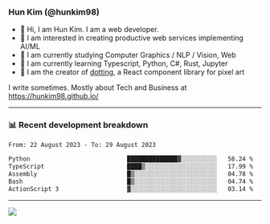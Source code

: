 ### Hun Kim (@hunkim98)

- 👋 Hi, I am Hun Kim. I am a web developer. 
- 🤔 I am interested in creating productive web services implementing AI/ML
- 🔭 I am currently studying Computer Graphics / NLP / Vision, Web 
- 🌱 I am currently learning Typescript, Python, C#, Rust, Jupyter
- 🎨 I am the creator of [dotting](hunkim98.github.io/dotting), a React component library for pixel art

I write sometimes. Mostly about Tech and Business at https://hunkim98.github.io/

---
### 📊 Recent development breakdown
<!--START_SECTION:waka-->

```txt
From: 22 August 2023 - To: 29 August 2023

Python                           ██████████████▓░░░░░░░░░░   58.24 %
TypeScript                       ████▒░░░░░░░░░░░░░░░░░░░░   17.99 %
Assembly                         █▒░░░░░░░░░░░░░░░░░░░░░░░   04.78 %
Bash                             █▒░░░░░░░░░░░░░░░░░░░░░░░   04.74 %
ActionScript 3                   ▓░░░░░░░░░░░░░░░░░░░░░░░░   03.14 %
```

<!--END_SECTION:waka-->
---

<!-- <div align='center'> -->
  <img align="center" src="https://github-readme-stats.vercel.app/api?username=hunkim98&theme=dark&show_icons=true"/>
<!-- </div> -->
<!--
**hunkim98/hunkim98** is a ✨ _special_ ✨ repository because its `README.md` (this file) appears on your GitHub profile.

Here are some ideas to get you started:

- 🔭 I’m currently working on ...
- 🌱 I’m currently learning ...
- 👯 I’m looking to collaborate on ...
- 🤔 I’m looking for help with ...
- 💬 Ask me about ...
- 📫 How to reach me: ...
- 😄 Pronouns: ...
- ⚡ Fun fact: ...
-->
